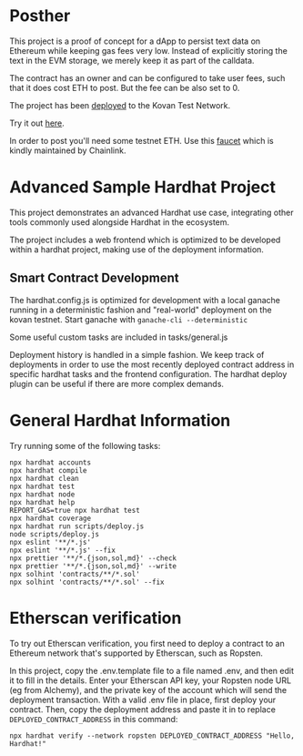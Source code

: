 # Posther

This project is a proof of concept for a dApp to persist text data on Ethereum while keeping gas fees very low. Instead of explicitly storing the text in the EVM storage, we merely keep it as part of the calldata.

The contract has an owner and can be configured to take user fees, such that it does cost ETH to post. But the fee can be also set to 0.

The project has been [deployed](https://kovan.etherscan.io/0xcD9bAd0cb9FeF8C73B4C4163cd51e857d8D54047) to the Kovan Test Network.

Try it out [here](https://posther.vercel.app).

In order to post you'll need some testnet ETH. Use this [faucet](https://kovan.chain.link/) which is kindly maintained by Chainlink.

# Advanced Sample Hardhat Project

This project demonstrates an advanced Hardhat use case, integrating other tools commonly used alongside Hardhat in the ecosystem.

The project includes a web frontend which is optimized to be developed within a hardhat project, making use of the deployment information.

## Smart Contract Development

The hardhat.config.js is optimized for development with a local ganache running in a deterministic fashion and "real-world" deployment on the kovan testnet.
Start ganache with `ganache-cli --deterministic`

Some useful custom tasks are included in tasks/general.js

Deployment history is handled in a simple fashion. We keep track of deployments in order to use the most recently deployed contract address in specific hardhat tasks and the frontend configuration. The hardhat deploy plugin can be useful if there are more complex demands.

# General Hardhat Information

Try running some of the following tasks:

```shell
npx hardhat accounts
npx hardhat compile
npx hardhat clean
npx hardhat test
npx hardhat node
npx hardhat help
REPORT_GAS=true npx hardhat test
npx hardhat coverage
npx hardhat run scripts/deploy.js
node scripts/deploy.js
npx eslint '**/*.js'
npx eslint '**/*.js' --fix
npx prettier '**/*.{json,sol,md}' --check
npx prettier '**/*.{json,sol,md}' --write
npx solhint 'contracts/**/*.sol'
npx solhint 'contracts/**/*.sol' --fix
```

# Etherscan verification

To try out Etherscan verification, you first need to deploy a contract to an Ethereum network that's supported by Etherscan, such as Ropsten.

In this project, copy the .env.template file to a file named .env, and then edit it to fill in the details. Enter your Etherscan API key, your Ropsten node URL (eg from Alchemy), and the private key of the account which will send the deployment transaction. With a valid .env file in place, first deploy your contract. Then, copy the deployment address and paste it in to replace `DEPLOYED_CONTRACT_ADDRESS` in this command:

```shell
npx hardhat verify --network ropsten DEPLOYED_CONTRACT_ADDRESS "Hello, Hardhat!"
```
